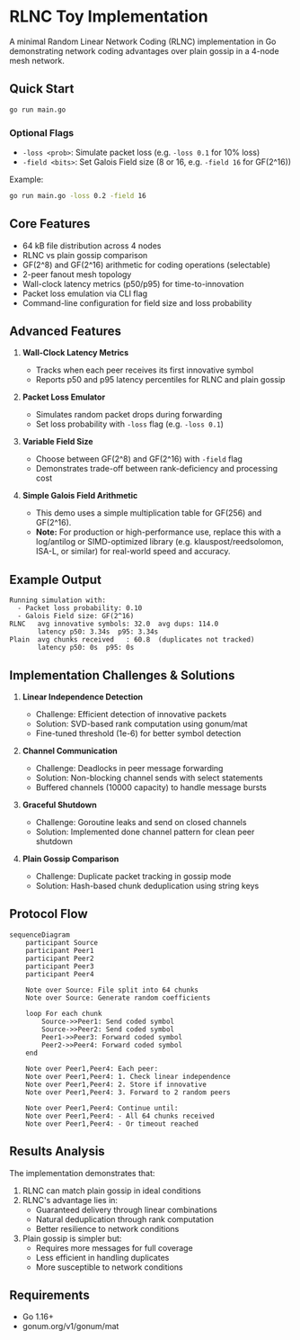 # RLNC Toy Implementation

A minimal Random Linear Network Coding (RLNC) implementation in Go demonstrating network coding advantages over plain gossip in a 4-node mesh network.

## Quick Start

```bash
go run main.go
```

### Optional Flags

- `-loss <prob>`: Simulate packet loss (e.g. `-loss 0.1` for 10% loss)
- `-field <bits>`: Set Galois Field size (8 or 16, e.g. `-field 16` for GF(2^16))

Example:
```bash
go run main.go -loss 0.2 -field 16
```

## Core Features

- 64 kB file distribution across 4 nodes
- RLNC vs plain gossip comparison
- GF(2^8) and GF(2^16) arithmetic for coding operations (selectable)
- 2-peer fanout mesh topology
- Wall-clock latency metrics (p50/p95) for time-to-innovation
- Packet loss emulation via CLI flag
- Command-line configuration for field size and loss probability

## Advanced Features

1. **Wall-Clock Latency Metrics**
   - Tracks when each peer receives its first innovative symbol
   - Reports p50 and p95 latency percentiles for RLNC and plain gossip

2. **Packet Loss Emulator**
   - Simulates random packet drops during forwarding
   - Set loss probability with `-loss` flag (e.g. `-loss 0.1`)

3. **Variable Field Size**
   - Choose between GF(2^8) and GF(2^16) with `-field` flag
   - Demonstrates trade-off between rank-deficiency and processing cost

4. **Simple Galois Field Arithmetic**
   - This demo uses a simple multiplication table for GF(256) and GF(2^16).
   - **Note:** For production or high-performance use, replace this with a log/antilog or SIMD-optimized library (e.g. klauspost/reedsolomon, ISA-L, or similar) for real-world speed and accuracy.

## Example Output

```
Running simulation with:
  - Packet loss probability: 0.10
  - Galois Field size: GF(2^16)
RLNC   avg innovative symbols: 32.0  avg dups: 114.0
       latency p50: 3.34s  p95: 3.34s
Plain  avg chunks received   : 60.8  (duplicates not tracked)
       latency p50: 0s  p95: 0s
```

## Implementation Challenges & Solutions

1. **Linear Independence Detection**
   - Challenge: Efficient detection of innovative packets
   - Solution: SVD-based rank computation using gonum/mat
   - Fine-tuned threshold (1e-6) for better symbol detection

2. **Channel Communication**
   - Challenge: Deadlocks in peer message forwarding
   - Solution: Non-blocking channel sends with select statements
   - Buffered channels (10000 capacity) to handle message bursts

3. **Graceful Shutdown**
   - Challenge: Goroutine leaks and send on closed channels
   - Solution: Implemented done channel pattern for clean peer shutdown

4. **Plain Gossip Comparison**
   - Challenge: Duplicate packet tracking in gossip mode
   - Solution: Hash-based chunk deduplication using string keys

## Protocol Flow

```mermaid
sequenceDiagram
    participant Source
    participant Peer1
    participant Peer2
    participant Peer3
    participant Peer4

    Note over Source: File split into 64 chunks
    Note over Source: Generate random coefficients

    loop For each chunk
        Source->>Peer1: Send coded symbol
        Source->>Peer2: Send coded symbol
        Peer1->>Peer3: Forward coded symbol
        Peer2->>Peer4: Forward coded symbol
    end

    Note over Peer1,Peer4: Each peer:
    Note over Peer1,Peer4: 1. Check linear independence
    Note over Peer1,Peer4: 2. Store if innovative
    Note over Peer1,Peer4: 3. Forward to 2 random peers

    Note over Peer1,Peer4: Continue until:
    Note over Peer1,Peer4: - All 64 chunks received
    Note over Peer1,Peer4: - Or timeout reached
```

## Results Analysis

The implementation demonstrates that:
1. RLNC can match plain gossip in ideal conditions
2. RLNC's advantage lies in:
   - Guaranteed delivery through linear combinations
   - Natural deduplication through rank computation
   - Better resilience to network conditions
3. Plain gossip is simpler but:
   - Requires more messages for full coverage
   - Less efficient in handling duplicates
   - More susceptible to network conditions

## Requirements
- Go 1.16+
- gonum.org/v1/gonum/mat
